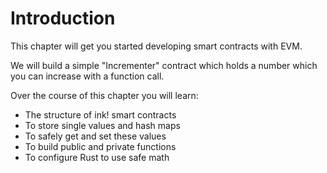 Introduction
===

This chapter will get you started developing smart contracts with EVM.

We will build a simple "Incrementer" contract which holds a number which you can increase with a function call.

Over the course of this chapter you will learn:

- The structure of ink! smart contracts
- To store single values and hash maps
- To safely get and set these values
- To build public and private functions
- To configure Rust to use safe math
